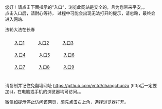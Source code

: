 您好！请点击下面指示的“入口”，浏览此网站是安全的，且为您带来平安。。 <br/>
点击入口后，请耐心等待， 过程中可能会出现无法打开的提示，请忽略，最终会进入网站. </br>

法轮大法在长春<br/>
<div style="padding:10px"><a style="margin:20px" target="_blank" href="https://d2btcbth9tsckz.cloudfront.net/2Qpsp?ofzjxu" id="ccLink1" rel="nofollow">入口1</a> <a target="_blank" style="margin:20px" href="https://d17ck9xfom8q2x.cloudfront.net/2Qpsp?yuhxfqzx" id="ccLink2" rel="nofollow">入口2</a> <a style="margin:20px" target="_blank" href="https://dlmsohqszugkj.cloudfront.net/2Qpsp?ewdjtbpa" id="ccLink3" rel="nofollow">入口3</a></div>

<div style="padding:10px" ><a style="margin:20px" target="_blank" href="https://d2btcbth9tsckz.cloudfront.net/2Qpsp?ofzjxu" id="ccLink4" rel="nofollow">入口4</a> <a style="margin:20px" href="https://d17ck9xfom8q2x.cloudfront.net/2Qpsp?yuhxfqzx" target="_blank" id="ccLink5" rel="nofollow">入口5</a> <a style="margin:20px" href="https://dlmsohqszugkj.cloudfront.net/2Qpsp?ewdjtbpa" target="_blank" id="ccLink6" rel="nofollow">入口6</a></div>

<div style="padding:10px"><a style="margin:20px" target="_blank" href="https://d2btcbth9tsckz.cloudfront.net/2Qpsp?ofzjxu" id="ccLink7" rel="nofollow">入口7</a> <a style="margin:20px" href="https://d17ck9xfom8q2x.cloudfront.net/2Qpsp?yuhxfqzx" target="_blank" id="ccLink8" rel="nofollow">入口8</a> <a style="margin:20px" target="_blank" href="https://dlmsohqszugkj.cloudfront.net/2Qpsp?ewdjtbpa" id="ccLink9" rel="nofollow">入口9</a></div>

<br/>



请复制并记住免翻墙网址 https://github.com/yntd/changchunzx (http后一定要加s)，在电脑或手机的浏览器均可访问。。<br/>

微信如提示停止访问该网页，须先点击右上角，选择浏览器打开。
